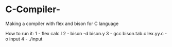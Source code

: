 # C-Compiler-
Making a compiler with flex and bison for C language





How to run it:
1 - flex calc.l
2 - bison -d bison.y
3 - gcc bison.tab.c lex.yy.c -o input
4 - ./input
